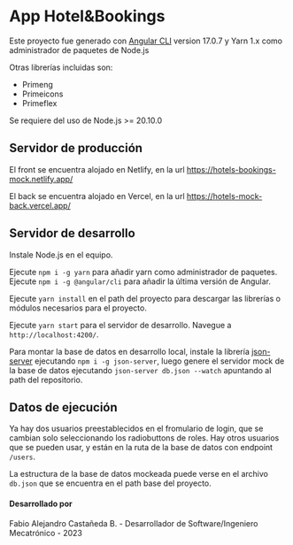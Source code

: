 # App Hotel&Bookings

Este proyecto fue generado con [Angular CLI](https://github.com/angular/angular-cli) version 17.0.7 y Yarn 1.x como administrador de paquetes de Node.js

Otras librerías incluidas son:
- Primeng
- Primeicons
- Primeflex

Se requiere del uso de Node.js >= 20.10.0

## Servidor de producción

El front se encuentra alojado en Netlify, en la url https://hotels-bookings-mock.netlify.app/

El back se encuentra alojado en Vercel, en la url https://hotels-mock-back.vercel.app/

## Servidor de desarrollo

Instale Node.js en el equipo.

Ejecute `npm i -g yarn` para añadir yarn como administrador de paquetes.
Ejecute `npm i -g @angular/cli` para añadir la última versión de Angular.

Ejecute `yarn install` en el path del proyecto para descargar las librerías
o módulos necesarios para el proyecto.

Ejecute `yarn start` para el servidor de desarrollo. Navegue a `http://localhost:4200/`.

Para montar la base de datos en desarrollo local, instale la librería [json-server](https://www.npmjs.com/package/json-server) ejecutando
`npm i -g json-server`, luego genere el servidor mock de la base de datos
ejecutando `json-server db.json --watch` apuntando al path del repositorio.

## Datos de ejecución

Ya hay dos usuarios preestablecidos en el fromulario de login, que se
cambian solo seleccionando los radiobuttons de roles. Hay otros usuarios
que se pueden usar, y están en la ruta de la base de datos con endpoint
`/users`.

La estructura de la base de datos mockeada puede verse en el archivo `db.json`
que se encuentra en el path base del proyecto.

#### Desarrollado por
Fabio Alejandro Castañeda B. - Desarrollador de Software/Ingeniero Mecatrónico -
2023
